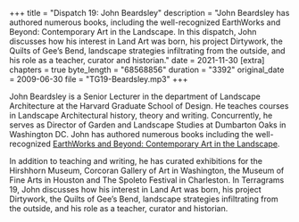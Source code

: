 +++
title = "Dispatch 19: John Beardsley"
description = "John Beardsley has authored numerous books, including the well-recognized EarthWorks and Beyond: Contemporary Art in the Landscape. In this dispatch, John discusses how his interest in Land Art was born, his project Dirtywork, the Quilts of Gee’s Bend, landscape strategies infiltrating from the outside, and his role as a teacher, curator and historian."
date = 2021-11-30
[extra]
chapters = true
byte_length = "68568856"
duration = "3392"
original_date = 2009-06-30
file = "TG19-Beardsley.mp3"
+++

John Beardsley is a Senior Lecturer in the department of Landscape Architecture at the Harvard Graduate School of Design. He teaches courses in Landscape Architectural history, theory and writing. Concurrently, he serves as Director of Garden and Landscape Studies at Dumbarton Oaks in Washington DC. John has authored numerous books including the well-recognized [EarthWorks and Beyond: Contemporary Art in the Landscape](https://www.qbd.com.au/earthworks-and-beyond-contemporary-art-in-the-landscape/john-beardsley/9780789208811/).

In addition to teaching and writing, he has curated exhibitions for the Hirshhorn Museum, Corcoran Gallery of Art in Washington, the Museum of Fine Arts in Houston and The Spoleto Festival in Charleston. In Terragrams 19, John discusses how his interest in Land Art was born, his project Dirtywork, the Quilts of Gee’s Bend, landscape strategies infiltrating from the outside, and his role as a teacher, curator and historian.
